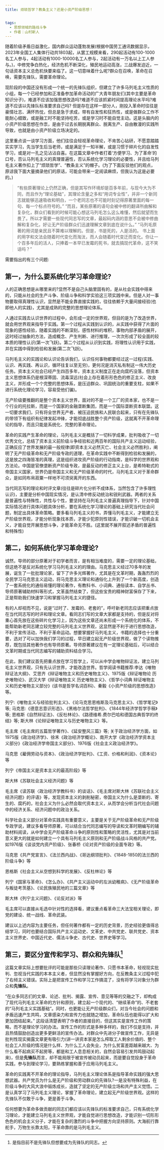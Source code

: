 ```yaml
---
title: 烦琐哲学？教条主义？还是小资产阶级思想！


tags:
  - 思想领域的路线斗争
  - 作者：山村新人
---
```


随着阶级矛盾日益激化，国内群众运动蓬勃发展(根据中国劳工通讯数据显示，2023年全国工人集体行动共1803起，从罢工规模来看，290起活动有100-1000名工人参与，4起活动有1000-10000名工人参与，2起活动有一万名以上工人参与。)，中修党争白热化，经济危机不断深化，殖民地运动高涨，三战爆发迫近，一句话资本主义总危机快要来临了。这一切意味着什么呢?群众在召唤，革命在召唤，需要先锋队，需要革命理论。


现阶段的中国还没有形成一个统一的先锋队组织，但建立了许多马列毛主义性质的小组，每一个已经参加和正准备参加革命活动的广大青年朋友们(其中主要是革命知识分子)，难道不应该加强思想改造吗?难道不应该抓紧时间提高理论水平吗?难道不应该以先锋队标准要求自己吗?
但是存在这样一部分人，刚投入革命时往往是豪情壮志、满怀热忱，但总是急于求成，带有自发性和狂热性，或是做群众工作不能耐心细致，或是融工时不能坚持吃苦，或是学习时不能自觉主动。这是头脑内的小资产阶级思想在作祟，是由于过去长期脱离群众、脱离生产、自由散漫的实践所导致，也就是由小资产阶级立场决定的。


这里重点谈一谈学习方面，他们往往会轻视革命理论，不肯苦心钻研，不愿意踏踏实实学习，先当学生后当老师，或是满足于一知半解，或是习惯于碎片化的自发性学习，或是对一孔之见沾沾自喜。在这篇文章中作者打着‘方便学习、为了革命’的口号，否认马列毛主义的真理普遍性，否认系统化学习理论的必要性，并且给马列毛主义著作扣上了“烦琐哲学”、“教条主义”的帽子。(为了下面反驳他们的观点，原谅我下面大量摘录他们的原话，可能会带来一定阅读麻烦，但我认为这是必要的。)
> “有些原著理论上仍然正确，但是其写作环境却是百多年前，与现今大为不同，而且作为“理论基础”，其理论含量之多和“用词专业性”，并非一个新同志就能够迅速吸收和明白，一个老同志也不可能时刻记得原著里面的每一句、每一个标点符号的。”
> “而且，某些原著的语句会被中修的翻译所曲解和复杂化，群众们看到的时候可能心想这马列毛怎么这么难懂，然后就望而生畏了。所以才需要一些现代同志写的文章，最起码内涵的意思不会被中修曲解和复杂化，好让无产阶级群众们迅速理解文章到底在说什么。”
> “马列毛原著的用词是亲民且不算难以理解的。但是，书是死的，人是活的。 书上面的用字和文法会随着时代变化而淘汰，而人会随着时代变迁而变化。你让一个百多年后的活人，只捧着一本早已发霉的死书，就去搞现代革命，这不笑话吗？”

需要指出的有三个问题:
## 第一，为什么要系统化学习革命理论?
人的正确思想是从哪里来的?显然不是自己头脑里固有的，是从社会实践中得来的，只能从社会的生产斗争、阶级斗争和科学实验这三项实践中来。但是人对一事物要取得真理性认识，显然是不能全靠直接实践的，往往依赖于大量间接经验(也即他人的实践)，尤其是成熟的完整的思想理论体系。


人通过实践去认识世界的过程中，会形成一定的世界观，但目的是为了改造世界，就会用世界观来指导于实践。第一个过程从实践到认识的，从实践中获得了片面的现象的感性经验，随着实践的不断深刻，感性材料的堆积，事物内部矛盾的展开，这时经过抽象的方法，造成概念、产生判断、进行推理，一次次形成了较全面的较本质的理性认识(第一次飞跃)。第二个过程从认识到实践，将理性认识用于实践，并在实践中得到检验和发展(第二次飞跃)。


马列毛主义的实践论和认识论告诉我们，认识任何事物都要经过这一过程(实践、认识、再实践、再认识，循环往复以至无穷)，更何况是消灭私有制这一伟大历史任务。资本主义社会已经产生四百多年，资本主义制度正在走向腐朽没落，但资本主义思想体系仍是根深蒂固、流毒深远(社会上存在着形形色色的修正主义、改良主义，并形成一个个完整的思想体系，是压迫群众、巩固统治的重要支柱，如果不进行系统化理论学习，容易受他们骗)。


无产阶级要推翻的是整个资本主义世界，面对的不是一个工厂的资本家，也不是一个行业的托拉斯，而是一个国家的金融垄断集团，而是一个国际垄断资本联盟。这一切要求我们，只有将全世界无产者、被压迫民族和人民联合起来，只有在先锋队的带领下有组织有纪律发起冲锋，才能彻底战胜整个资产阶级，这就离不开革命理论的指导，而且只能是系统化、完整的革命理论。


革命的实践产生革命的理论，马列毛主义是概括了一切科学成果，批判吸收了一切优秀文化，总结了资本主义前阶级斗争经验和近两百年的国际共产主义运动经验，正确反应了世界发展的最一般规律(即资本主义必然灭亡、社会主义必然胜利)，阐明了无产阶级革命和无产阶级专政的道理，在革命实践中不断得到检验和发展的，这是放之四海皆准的真理，这是组织进攻资产阶级的行动指南，是科学的世界观和方法论。中国是官僚垄断资产阶级专政，是最反动的修正主义上台，是希特勒式的帝国主义国家，世界仍是帝国主义和无产阶级革命的时代，马列毛主义对于革命群众，是如同布帛菽粟一样地不可须臾离开的东西。


当代同志写的理论和时评文章(往往是碎片化分析不成体系，当然包含了许多理性认识)，主要是分析中国现实情况，是认清中修反动统治和锐利武器。两者的关系是普遍性与特殊性，共性与个性，要坚持在马列毛主义普遍真理指导下，针对中国实际情况进行具体问题具体分析，要在系统化学习理论的基础上研究当代社会问题，制定出具体革命策略。要多看马列毛主义的书，弄懂马列毛主义，才能建立无产阶级世界观，才能分析现象找本质，才能少犯原则性错误，才能识破一切机会主义，才能自觉开展思想斗争，才能革命无不胜。(这里就不展开叙述矛盾的普遍性和特殊性)

## 第二，如何系统化学习革命理论?
诚然，导师的部分原著对于初学者而言，是有相当难度的，需要一定的理论基础，但这绝不是反对系统化学习马列毛主义的的理由。马克思主义经过70多年的发展，诞生了一批批理论家，留下了许多光辉著作，尤其是在文革时期，轰轰烈烈的全民学习马克思主义运动，将马克思主义理论和通俗化上升到了一个新高度，创造了一套系统化的通俗易懂的理论著作，有教科书、小词典、通俗读本、自学丛书、导师原著辅助材料等形式，文革虽然结束了，但这些宝贵的精神财富保存了下来，正是帮助我们快速学习和掌握马列毛主义的捷径。


有的人却视而不见，说是“过时了、发霉的、老套的”，呼吁新老同志应该把重点放在当代同志写的时评和理论文章。看同志们写的文章大家都是支持的，但是反对将重心首先放在这些碎片化学习上，因为这些文章还尚未形成一个系统化的体系，不能帮助新老同志建立较完整的马列毛主义世界观，这显然是不利于进行思想改造，不利于宣传活动，不利于革命运动。想要掌握好马列毛主义，书籍的选择也十分重要，选对了可以加快我们学习的过程，早日建立起无产阶级世界观，做了个读物推荐，既包括其他著作也有导师原著。导师原著建议在有一定理论基础后，可以结合文革时期或当代同志编写的辅助资料结合学习。


在此，我们建议首先把重点放在学习哲学上，可以从中学会唯物辩证法，建立马列毛主义世界观，只有先认识世界，才能改造世界。哲学阅读书籍推荐:李达《唯物辩证法大纲》、艾思齐《辩证唯物主义和历史唯物主义》、1975版《辩证唯物论 历史唯物论》、武汉大学《辩证唯物主义 历史唯物主义》、《哲学小词典 辩证唯物主义和历史唯物主义部分》(该书是哲学名词百科)、秦毅《小资产阶级的思想改造》等。


列宁:《唯物主义与经验批判主义》、《论马克思恩格斯及马克思主义》、《哲学笔记》等;
马克思:《德意志意识形态》、《黑格尔法哲学批判》、《1844年经济学哲学手稿》等;
恩格斯《自然辩证法》、《反杜林论》、《路德维希.费尔巴哈和德国古典哲学的终结》等;
斯大林《论辩证唯物主义与历史唯物主义》等。


毛主席《毛主席的五篇哲学著作》、《延安整风三篇》等;
关于政治经济学方面，如1975版《政治经济学》、徐禾《政治经济学概论》、南开大学《政治经济学资本主义部分》《政治经济学帝国主义部分》、1976版《社会主义政治经济学》。


马克思《雇佣劳动与资本》、《政治经济学批判》、《工资、价格和利润》、《资本论》等

列宁《帝国主义是资本主义的最高阶段》等

斯大林《苏联社会主义经济问题》等

毛主席《读苏联〈政治经济学教科书〉的谈话》、《毛主席对斯大林《苏联社会主义经济问题》的评语》等，发现资本主义的剥削秘密，帝国主义为什么是垄断的、寄生的、腐朽的，社会主义为什么必然会取代资本主义，从而学会分析当代社会问题中的经济关系、经济问题中的政治关系。


科学社会主义部分对革命实践具有重要意义，主要是关于无产阶级革命和无产阶级专政学说，建议多看导师原著，可以结合当代同志编写的导读和文革时期编写的辅助材料阅读，从中学会无产阶级革命斗争的原则性和策略的灵活性，尤其是对当前意义更大的就是如何建立一个具有马列毛主义原则和无产阶级战斗风格的共产党。如1976版《谈谈党内资产阶级》、张春桥《论对资产阶级的全面专政》等。


马克思《共产党宣言》、《法兰西内战》、《哥达纲领批判》、《1848-1850的法兰西的阶级斗争》等

恩格斯《社会主义从空想到科学的发展》、《反杜林论》等

列宁《国家与革命》、《怎么办》、《共产主义运动中的左派幼稚病》、《无产阶级革命与叛徒考茨基》、《论民族殖民地的三篇文章》等

斯大林《列宁主义问题》、《论反对派》等

毛主席可以直接从毛选中针对性的选择看，建议重点看革命三大法宝相关理论，即党的建设、统一战线、革命武装。


建议以上述内容为主要任务，但任何著作都有一定的历史背景，历史经验更值得总结学习，同时也要结合国际共产主义运动史、文革史、中共党史、联共党史、资本主义世界史、中国近代史、儒法斗争史、古代史、世界史等学习。



## 第三，要区分宣传和学习、群众和**先锋队**[^1]

[^1]: 是指目前不是先锋队但想要成为先锋队的同志。


这篇文章实际上想要批评的可能是那些只读理论著作、只愿书本革命，轻视现实批判、忽视当代实践的本本主义者，但显然没有掌握好方向，在反教条主义过程中犯了右倾主义错误。实际上是把宣传工作和学习工作搞混了，没有将学习对象分为群众和**先锋队**。


“在众多同志们的文章、论述、批判、揭露、宣传、意见等等的交融之下，却构成了现代马列毛主义革命的方针和原则，建立起一个现代的、“继续革命”的、不老套的“马列毛主义实践基础”。同时，也更能让无产阶级群众们，对当今社会的问题和矛盾迅速产生共鸣，文章感染力和宣传力也就随之增加，革命队伍也能得以扩大和更加团结起来。”
这段话清楚表明了作者的直接目的，但这其实是宣传工作的策略，而不是理论学习的办法。宣传工作的形式是多种多样的，我们不仅是支持，并且热情鼓励创造出更多更鲜活的宣传办法。对群众中先进分子做宣传工作，无异是批判性现实揭露文章更有吸引力(讲一讲资本家是怎么榨取工人剩余价值的、整个社会工人阶级的情况是什么样、为什么工人会失业，为什么贫富差距越来越大、为什么看不起病买不起房等，都是和工人息息相关的，自然会容易引发共鸣鼓动起来)，但是**先锋队**而言，却不能局限于被宣传被动员起来，而是要自觉投身于革命实践，参与到理论学习，要熟练掌握和善于应用马列毛主义。


革命的实践离不开革命的理论指导，马列毛主义理论体系是指导革命实践的强大思想武器。共产党员为什么是无产阶级和劳动群众的先锋队?一是没有特殊利益，在阶级斗争的大风大浪中锻炼成长，造就了坚定的无产阶级立场和共产主义觉悟。二是认真学习了马列毛主义理论，掌握了革命理论，建立起无产阶级世界观。这样的先锋队不仅敢于斗争，更是善于斗争。


任何想要为革命多做贡献的同志们都应该以先锋队的标准要求自己，只有系统化学习理论，才能建立马列毛主义世界观，才能自觉进行思想改造，才能识别一切形形色色的机会主义分子，才能在复杂的激烈的斗争中把握方向坚持原则。大海航行靠舵手，万物生长靠太阳，干革命靠的是马列毛主义。


